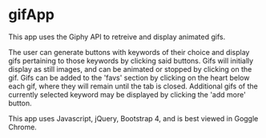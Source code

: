 # gifApp

This app uses the Giphy API to retreive and display animated gifs.

The user can generate buttons with keywords of their choice and display gifs pertaining to those keywords by clicking said buttons.  Gifs will initially display as still images, and can be animated or stopped by clicking on the gif.  Gifs can be added to the 'favs' section by clicking on the heart below each gif, where they will remain until the tab is closed.  Additional gifs of the currently selected keyword may be displayed by clicking the 'add more' button.

This app uses Javascript, jQuery, Bootstrap 4, and is best viewed in Goggle Chrome.
